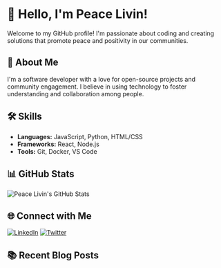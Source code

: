 # 👋 Hello, I'm Peace Livin!

Welcome to my GitHub profile! I'm passionate about coding and creating solutions that promote peace and positivity in our communities.

## 🌱 About Me
I'm a software developer with a love for open-source projects and community engagement. I believe in using technology to foster understanding and collaboration among people.

## 🛠️ Skills
- **Languages:** JavaScript, Python, HTML/CSS
- **Frameworks:** React, Node.js
- **Tools:** Git, Docker, VS Code

## 📊 GitHub Stats
![Peace Livin's GitHub Stats](https://github-readme-stats.vercel.app/api?username=PeaceLivin&show_icons=true&theme=radical)

## 🌐 Connect with Me
[![LinkedIn](https://img.shields.io/badge/LinkedIn-0077B5?style=flat-square&logo=linkedin&logoColor=white)](https://www.linkedin.com/in/yourprofile)
[![Twitter](https://img.shields.io/badge/Twitter-1DA1F2?style=flat-square&logo=twitter&logoColor=white)](https://twitter.com/yourprofile)

## 📚 Recent Blog Posts

